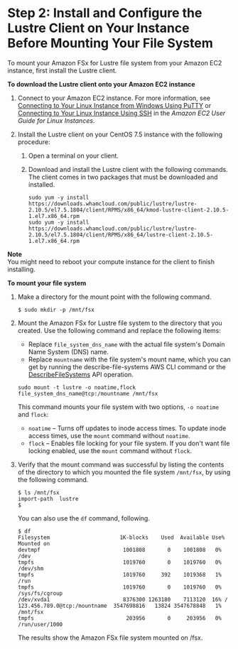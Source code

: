 # Step 2: Install and Configure the Lustre Client on Your Instance Before Mounting Your File System<a name="getting-started-step2"></a>

To mount your Amazon FSx for Lustre file system from your Amazon EC2 instance, first install the Lustre client\.

**To download the Lustre client onto your Amazon EC2 instance**

1. Connect to your Amazon EC2 instance\. For more information, see [Connecting to Your Linux Instance from Windows Using PuTTY](https://docs.aws.amazon.com/AWSEC2/latest/UserGuide/putty.html) or [Connecting to Your Linux Instance Using SSH](https://docs.aws.amazon.com/AWSEC2/latest/UserGuide/AccessingInstancesLinux.html) in the *Amazon EC2 User Guide for Linux Instances*\.

1. Install the Lustre client on your CentOS 7\.5 instance with the following procedure:

   1. Open a terminal on your client\.

   1. Download and install the Lustre client with the following commands\. The client comes in two packages that must be downloaded and installed\.

      ```
      sudo yum -y install https://downloads.whamcloud.com/public/lustre/lustre-2.10.5/el7.5.1804/client/RPMS/x86_64/kmod-lustre-client-2.10.5-1.el7.x86_64.rpm
      sudo yum -y install https://downloads.whamcloud.com/public/lustre/lustre-2.10.5/el7.5.1804/client/RPMS/x86_64/lustre-client-2.10.5-1.el7.x86_64.rpm
      ```
**Note**  
You might need to reboot your compute instance for the client to finish installing\.

**To mount your file system**

1. Make a directory for the mount point with the following command\.

   ```
   $ sudo mkdir -p /mnt/fsx
   ```

1. Mount the Amazon FSx for Lustre file system to the directory that you created\. Use the following command and replace the following items:
   + Replace `file_system_dns_name` with the actual file system's Domain Name System \(DNS\) name\.
   + Replace `mountname` with the file system's mount name, which you can get by running the describe\-file\-systems AWS CLI command or the [DescribeFileSystems](https://docs.aws.amazon.com/APIReference/API_DescribeFileSystems.html) API operation\.

   ```
   sudo mount -t lustre -o noatime,flock file_system_dns_name@tcp:/mountname /mnt/fsx
   ```

    This command mounts your file system with two options, `-o noatime` and `flock`: 
   +  `noatime` – Turns off updates to inode access times\. To update inode access times, use the `mount` command without `noatime`\. 
   +  `flock` – Enables file locking for your file system\. If you don't want file locking enabled, use the `mount` command without `flock`\. 

1. Verify that the mount command was successful by listing the contents of the directory to which you mounted the file system `/mnt/fsx`, by using the following command\.

   ```
   $ ls /mnt/fsx
   import-path  lustre
   $
   ```

   You can also use the `df` command, following\.

   ```
   $ df
   Filesystem                      1K-blocks    Used  Available Use% Mounted on
   devtmpf                          1001808       0    1001808   0% /dev
   tmpfs                            1019760       0    1019760   0% /dev/shm
   tmpfs                            1019760     392    1019368   1% /run
   tmpfs                            1019760       0    1019760   0% /sys/fs/cgroup
   /dev/xvda1                       8376300 1263180    7113120  16% /
   123.456.789.0@tcp:/mountname  3547698816   13824 3547678848   1% /mnt/fsx
   tmpfs                             203956       0     203956   0% /run/user/1000
   ```

   The results show the Amazon FSx file system mounted on /fsx\.